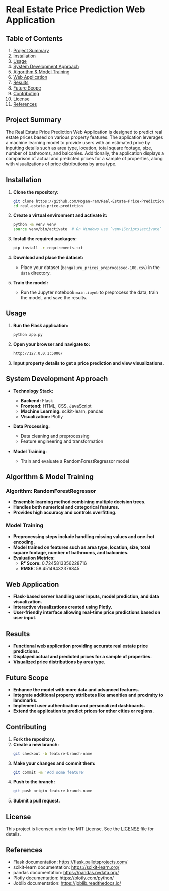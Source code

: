 # Real Estate Price Prediction Web Application

## Table of Contents
1. [Project Summary](#project-summary)
2. [Installation](#installation)
3. [Usage](#usage)
4. [System Development Approach](#system-development-approach)
5. [Algorithm & Model Training](#algorithm--model-training)
6. [Web Application](#web-application)
7. [Results](#results)
8. [Future Scope](#future-scope)
9. [Contributing](#contributing)
10. [License](#license)
11. [References](#references)

## Project Summary
The Real Estate Price Prediction Web Application is designed to predict real estate prices based on various property features. The application leverages a machine learning model to provide users with an estimated price by inputting details such as area type, location, total square footage, size, number of bathrooms, and balconies. Additionally, the application displays a comparison of actual and predicted prices for a sample of properties, along with visualizations of price distributions by area type.

## Installation
1. **Clone the repository:**
    ```bash
    git clone https://github.com/Mogan-ram/Real-Estate-Price-Prediction-Banglore_dataset.git
    cd real-estate-price-prediction
    ```

2. **Create a virtual environment and activate it:**
    ```bash
    python -m venv venv
    source venv/bin/activate  # On Windows use `venv\Scripts\activate`
    ```

3. **Install the required packages:**
    ```bash
    pip install -r requirements.txt
    ```

4. **Download and place the dataset:**
    - Place your dataset (`bengaluru_prices_preprocessed-100.csv`) in the `data` directory.

5. **Train the model:**
    - Run the Jupyter notebook `main.ipynb` to preprocess the data, train the model, and save the results.

## Usage
1. **Run the Flask application:**
    ```bash
    python app.py
    ```

2. **Open your browser and navigate to:**
    ```
    http://127.0.0.1:5000/
    ```

3. **Input property details to get a price prediction and view visualizations.**

## System Development Approach
- **Technology Stack:**
  - **Backend:** Flask
  - **Frontend:** HTML, CSS, JavaScript
  - **Machine Learning:** scikit-learn, pandas
  - **Visualization:** Plotly

- **Data Processing:**
  - Data cleaning and preprocessing
  - Feature engineering and transformation

- **Model Training:**
  - Train and evaluate a RandomForestRegressor model

## Algorithm & Model Training
### Algorithm: RandomForestRegressor
- **Ensemble learning method combining multiple decision trees.**
- **Handles both numerical and categorical features.**
- **Provides high accuracy and controls overfitting.**

### Model Training
- **Preprocessing steps include handling missing values and one-hot encoding.**
- **Model trained on features such as area type, location, size, total square footage, number of bathrooms, and balconies.**
- **Evaluation Metrics:**
  - **R² Score:** 0.7245813356228716
  - **RMSE:** 58.45149432376845

## Web Application
- **Flask-based server handling user inputs, model prediction, and data visualization.**
- **Interactive visualizations created using Plotly.**
- **User-friendly interface allowing real-time price predictions based on user input.**

## Results
- **Functional web application providing accurate real estate price predictions.**
- **Displayed actual and predicted prices for a sample of properties.**
- **Visualized price distributions by area type.**

## Future Scope
- **Enhance the model with more data and advanced features.**
- **Integrate additional property attributes like amenities and proximity to landmarks.**
- **Implement user authentication and personalized dashboards.**
- **Extend the application to predict prices for other cities or regions.**

## Contributing
1. **Fork the repository.**
2. **Create a new branch:**
    ```bash
    git checkout -b feature-branch-name
    ```
3. **Make your changes and commit them:**
    ```bash
    git commit -m 'Add some feature'
    ```
4. **Push to the branch:**
    ```bash
    git push origin feature-branch-name
    ```
5. **Submit a pull request.**

## License
This project is licensed under the MIT License. See the [LICENSE](LICENSE) file for details.

## References
- Flask documentation: https://flask.palletsprojects.com/
- scikit-learn documentation: https://scikit-learn.org/
- pandas documentation: https://pandas.pydata.org/
- Plotly documentation: https://plotly.com/python/
- Joblib documentation: https://joblib.readthedocs.io/
